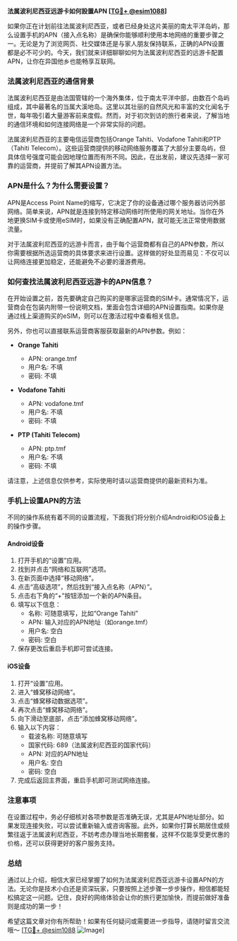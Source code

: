 **法属波利尼西亚远游卡如何設置APN [[TG💪+ @esim1088](https://t.me/s/esim1088)]**

如果你正在计划前往法属波利尼西亚，或者已经身处这片美丽的南太平洋岛屿，那么设置手机的APN（接入点名称）是确保你能够顺利使用本地网络的重要步骤之一。无论是为了浏览网页、社交媒体还是与家人朋友保持联系，正确的APN设置都是必不可少的。今天，我们就来详细聊聊如何为法属波利尼西亚的远游卡配置APN，让你在异国他乡也能畅享互联网。

### 法属波利尼西亚的通信背景

法属波利尼西亚是由法国管辖的一个海外集体，位于南太平洋中部，由数百个岛屿组成，其中最著名的当属大溪地岛。这里以其壮丽的自然风光和丰富的文化闻名于世，每年吸引着大量游客前来度假。然而，对于初次到访的旅行者来说，了解当地的通信环境和如何连接网络是一个非常实际的问题。

法属波利尼西亚的主要电信运营商包括Orange Tahiti、Vodafone Tahiti和PTP（Tahiti Telecom）。这些运营商提供的移动网络服务覆盖了大部分主要岛屿，但具体信号强度可能会因地理位置而有所不同。因此，在出发前，建议先选择一家可靠的运营商，并提前了解其APN设置方法。

### APN是什么？为什么需要设置？

APN是Access Point Name的缩写，它决定了你的设备通过哪个服务器访问外部网络。简单来说，APN就是连接到特定移动网络时所使用的网关地址。当你在外地更换SIM卡或使用eSIM时，如果没有正确配置APN，就可能无法正常使用数据流量。

对于法属波利尼西亚的远游卡而言，由于每个运营商都有自己的APN参数，所以你需要根据所选运营商的具体要求来进行设置。这样做的好处显而易见：不仅可以让网络连接更加稳定，还能避免不必要的漫游费用。

### 如何查找法属波利尼西亚远游卡的APN信息？

在开始设置之前，首先要确定自己购买的是哪家运营商的SIM卡。通常情况下，运营商会在包装内附带一份说明文档，里面会包含详细的APN设置指南。如果你是通过线上渠道购买的eSIM，则可以在激活过程中查看相关信息。

另外，你也可以直接联系运营商客服获取最新的APN参数。例如：

- **Orange Tahiti**
  - APN: orange.tmf
  - 用户名: 不填
  - 密码: 不填

- **Vodafone Tahiti**
  - APN: vodafone.tmf
  - 用户名: 不填
  - 密码: 不填

- **PTP (Tahiti Telecom)**
  - APN: ptp.tmf
  - 用户名: 不填
  - 密码: 不填

请注意，上述信息仅供参考，实际使用时请以运营商提供的最新资料为准。

### 手机上设置APN的方法

不同的操作系统有着不同的设置流程，下面我们将分别介绍Android和iOS设备上的操作步骤。

#### Android设备

1. 打开手机的“设置”应用。
2. 找到并点击“网络和互联网”选项。
3. 在新页面中选择“移动网络”。
4. 点击“高级选项”，然后找到“接入点名称（APN）”。
5. 点击右下角的“+”按钮添加一个新的APN条目。
6. 填写以下信息：
   - 名称: 可随意填写，比如“Orange Tahiti”
   - APN: 输入对应的APN地址（如orange.tmf）
   - 用户名: 空白
   - 密码: 空白
7. 保存更改后重启手机即可尝试连接。

#### iOS设备

1. 打开“设置”应用。
2. 进入“蜂窝移动网络”。
3. 点击“蜂窝移动数据选项”。
4. 再次点击“蜂窝移动网络”。
5. 向下滑动至底部，点击“添加蜂窝移动网络”。
6. 输入以下内容：
   - 载波名称: 可随意填写
   - 国家代码: 689（法属波利尼西亚的国家代码）
   - APN: 对应的APN地址
   - 用户名: 空白
   - 密码: 空白
7. 完成后返回主界面，重启手机即可测试网络连接。

### 注意事项

在设置过程中，务必仔细核对各项参数是否准确无误，尤其是APN地址部分。如果发现连接失败，可以尝试重新输入或咨询客服。此外，如果你打算长期居住或频繁往返于法属波利尼西亚，不妨考虑办理当地长期套餐，这样不仅能享受更优惠的价格，还可以获得更好的客户服务支持。

### 总结

通过以上介绍，相信大家已经掌握了如何为法属波利尼西亚远游卡设置APN的方法。无论你是技术小白还是资深玩家，只要按照上述步骤一步步操作，相信都能轻松搞定这一问题。记住，良好的网络体验会让你的旅行更加愉快，而提前做好准备则是成功的第一步！

希望这篇文章对你有所帮助！如果有任何疑问或需要进一步指导，请随时留言交流哦～ [[TG💪+ @esim1088](https://t.me/s/esim1088) ![Image](https://i.postimg.cc/4NQfJmqS/Snipaste-2025-05-13-00-14-12.png)]